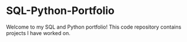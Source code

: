 # SQL-Python-Portfolio
Welcome to my SQL and Python portfolio! This code repository contains projects I have worked on.
